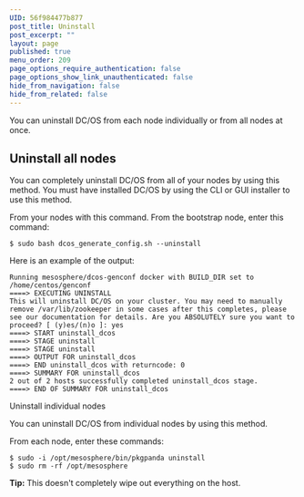 ```yaml
---
UID: 56f984477b877
post_title: Uninstall
post_excerpt: ""
layout: page
published: true
menu_order: 209
page_options_require_authentication: false
page_options_show_link_unauthenticated: false
hide_from_navigation: false
hide_from_related: false
---
```


You can uninstall DC/OS from each node individually or from all nodes at once.

## Uninstall all nodes
   
You can completely uninstall DC/OS from all of your nodes by using this method. You must have installed DC/OS by using the CLI or GUI installer to use this method.
   
From your nodes with this command. From the bootstrap node, enter this command:

```
$ sudo bash dcos_generate_config.sh --uninstall
```

Here is an example of the output:

```
Running mesosphere/dcos-genconf docker with BUILD_DIR set to /home/centos/genconf
====> EXECUTING UNINSTALL
This will uninstall DC/OS on your cluster. You may need to manually remove /var/lib/zookeeper in some cases after this completes, please see our documentation for details. Are you ABSOLUTELY sure you want to proceed? [ (y)es/(n)o ]: yes
====> START uninstall_dcos
====> STAGE uninstall
====> STAGE uninstall
====> OUTPUT FOR uninstall_dcos
====> END uninstall_dcos with returncode: 0
====> SUMMARY FOR uninstall_dcos
2 out of 2 hosts successfully completed uninstall_dcos stage.
====> END OF SUMMARY FOR uninstall_dcos
```

Uninstall individual nodes

You can uninstall DC/OS from individual nodes by using this method.

From each node, enter these commands:

```
$ sudo -i /opt/mesosphere/bin/pkgpanda uninstall
$ sudo rm -rf /opt/mesosphere
```

**Tip:** This doesn't completely wipe out everything on the host.
